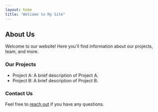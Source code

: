 ```yaml
---
layout: home
title: "Welcome to My Site"
---
```


## About Us

Welcome to our website! Here you'll find information about our projects, team, and more.

### Our Projects

- Project A: A brief description of Project A.
- Project B: A brief description of Project B.

### Contact Us

Feel free to [reach out](mailto:contact@example.com) if you have any questions.